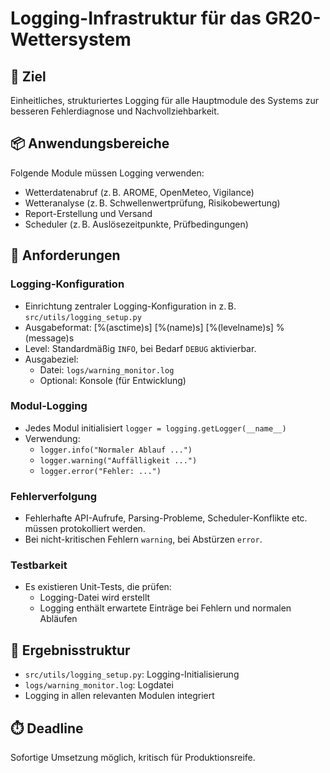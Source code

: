 # Logging-Infrastruktur für das GR20-Wettersystem

## 🎯 Ziel
Einheitliches, strukturiertes Logging für alle Hauptmodule des Systems zur besseren Fehlerdiagnose und Nachvollziehbarkeit.

## 📦 Anwendungsbereiche
Folgende Module müssen Logging verwenden:
- Wetterdatenabruf (z. B. AROME, OpenMeteo, Vigilance)
- Wetteranalyse (z. B. Schwellenwertprüfung, Risikobewertung)
- Report-Erstellung und Versand
- Scheduler (z. B. Auslösezeitpunkte, Prüfbedingungen)

## 🔧 Anforderungen

### Logging-Konfiguration
- Einrichtung zentraler Logging-Konfiguration in z. B. `src/utils/logging_setup.py`
- Ausgabeformat:
  [%(asctime)s] [%(name)s] [%(levelname)s] %(message)s
- Level: Standardmäßig `INFO`, bei Bedarf `DEBUG` aktivierbar.
- Ausgabeziel:
  - Datei: `logs/warning_monitor.log`
  - Optional: Konsole (für Entwicklung)

### Modul-Logging
- Jedes Modul initialisiert `logger = logging.getLogger(__name__)`
- Verwendung:
  - `logger.info("Normaler Ablauf ...")`
  - `logger.warning("Auffälligkeit ...")`
  - `logger.error("Fehler: ...")`

### Fehlerverfolgung
- Fehlerhafte API-Aufrufe, Parsing-Probleme, Scheduler-Konflikte etc. müssen protokolliert werden.
- Bei nicht-kritischen Fehlern `warning`, bei Abstürzen `error`.

### Testbarkeit
- Es existieren Unit-Tests, die prüfen:
  - Logging-Datei wird erstellt
  - Logging enthält erwartete Einträge bei Fehlern und normalen Abläufen

## 📁 Ergebnisstruktur
- `src/utils/logging_setup.py`: Logging-Initialisierung
- `logs/warning_monitor.log`: Logdatei
- Logging in allen relevanten Modulen integriert

## ⏱️ Deadline
Sofortige Umsetzung möglich, kritisch für Produktionsreife.